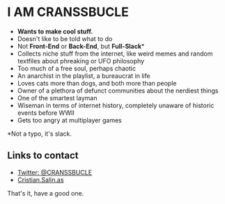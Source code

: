 # I AM CRANSSBUCLE

* **Wants to make cool stuff.**
* Doesn't like to be told what to do
* Not **Front-End** or **Back-End**, but **Full-Slack*** 
* Collects niche stuff from the internet, like weird memes and random textfiles about phreaking or UFO philosophy
* Too much of a free soul, perhaps chaotic
* An anarchist in the playlist, a bureaucrat in life
* Loves cats more than dogs, and both more than people
* Owner of a plethora of defunct communities about the nerdiest things
* One of the smartest layman
* Wiseman in terms of internet history, completely unaware of historic events before WWII
* Gets too angry at multiplayer games


*Not a typo, it's slack.

## Links to contact

- [Twitter: @CRANSSBUCLE](https://twitter.com/CRANSSBUCLE/)
- [Cristian.Salin.as](https://Cristian.Salin.as)

That's it, have a good one.
